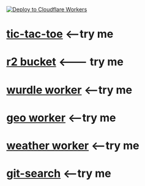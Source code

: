 [![Deploy to Cloudflare Workers](https://deploy.workers.cloudflare.com/button)](https://deploy.workers.cloudflare.com/?url=https://github.com/YOURUSERNAME/YOURREPO)
# <a href="https://tictactoe.jessejesse.workers.dev">tic-tac-toe</a> <--try me<br>
# <a href="https://html.jessejesse.workers.dev">r2 bucket</a> <--- try me <br>
# <a href="https://remix.jessejesse.workers.dev">wurdle worker</a> <--try me<br>
# <a href="https://r2.jessejesse.workers.dev">geo worker</a> <--try me<br>
# <a href="https://sunshine.jessejesse.workers.dev">weather worker</a> <--try me<br>
# <a href="https://git.jessejesse.workers.dev">git-search</a> <--try me<br>
